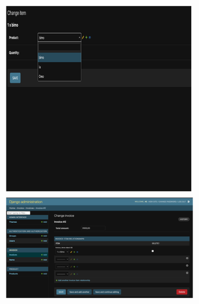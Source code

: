 
<img src="Capture%20d’écran%202023-06-02%20à%2017.53.56.png " width="500px"  height = "500px">



![Example Image](Capture%20d’écran%202023-06-02%20à%2017.54.07.png)
